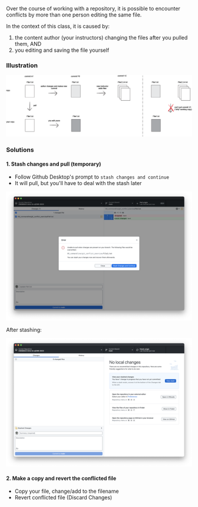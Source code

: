 Over the course of working with a repository, it is possible to encounter conflicts by more than one person editing the same file.

In the context of this class, it is caused by:
  1. the content author (your instructors) changing the files after you pulled them, AND 
  1. you editing and saving the file yourself
 
### Illustration 

![pull conflicts](../img/pull_conflict.png)


### Solutions

#### 1. Stash changes and pull (temporary)
  - Follow Github Desktop's prompt to `stash changes and continue`
  - It will pull, but you'll have to deal with the stash later
  
![Github Desktop stash dialogue box](../img/github_desktop_prompt_stash.png)

After stashing:

![Github Desktop view after stashing](../img/github_desktop_view_after_stash.png)

#### 2. Make a copy and revert the conflicted file
  - Copy your file, change/add to the filename
  - Revert conflicted file (Discard Changes)

 

